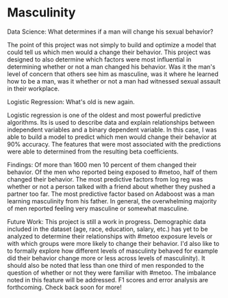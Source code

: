 # Masculinity

Data Science: What determines if a man will change his sexual behavior?
 
The point of this project was not simply to build and optimize a model that could tell us which men would a change their behavior.  This project was designed to also determine which factors were most influential in determining whether or not a man changed his behavior. Was it the man's level of concern that others see him as masculine, was it where he learned how to be a man, was it whether or not a man had witnessed sexual assault in their workplace. 
 
Logistic Regression: 
What's old is new again.

Logistic regression is one of the oldest and most powerful predictive algorithms. Its is used to describe data and explain relationships between independent variables and a binary dependent variable.  In this case, I was able to build a model to predict which men would change their behavior at 90% accuracy.  The features that were most associated with the predictions were able to determined from the resulting beta coefficients. 

Findings:
Of more than 1600 men 10 percent of them changed their behavior. Of the men who reported being exposed to #metoo, half of them changed their behavior. The most predictive factors from log reg was whether or not a person talked with a friend about whether they pushed a partner too far. The most predictive factor based on Adaboost was a man learning masculinity from his father.  In general, the overwhelming majority of men reported feeling very masculine or somewhat masculine. 

Future Work:
This project is still a work in progress. Demographic data included in the dataset (age, race, education, salary, etc.) has yet to be analyzed to determine their relationships with #metoo exposure levels or with which groups were more likely to change their behavior. I'd also like to to formally explore how different levels of masculinty behaved for example did their behavior change more or less across levels of masculinity). It should also be noted that less than one third of men responded to the question of whether or not they were familiar with #metoo. The imbalance noted in this feature will be addressed. F1 scores and error analysis are forthcoming. Check back soon for more!
